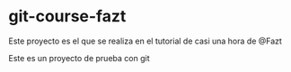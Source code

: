 # git-course-fazt
Este proyecto es el que se realiza en el tutorial de casi una hora de @Fazt

Este es un proyecto de prueba con git
